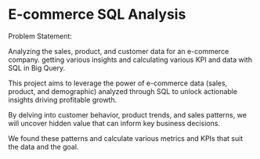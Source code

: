 # E-commerce SQL Analysis
Problem Statement:

Analyzing the sales, product, and customer data for an e-commerce company. getting various insights and calculating various KPI and data with SQL in Big Query.

This project aims to leverage the power of e-commerce data (sales, product, and demographic) analyzed through SQL to unlock actionable insights driving profitable growth. 

By delving into customer behavior, product trends, and sales patterns, we will uncover hidden value that can inform key business decisions. 

We found these patterns and calculate various metrics and KPIs that suit the data and the goal.
